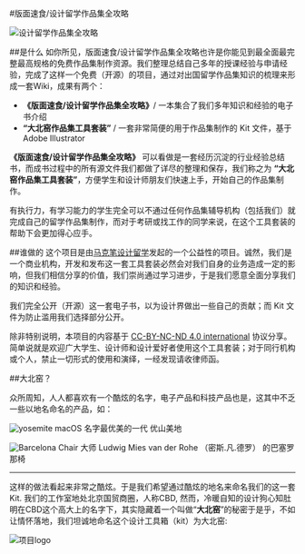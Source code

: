 #版面速食/设计留学作品集全攻略



![设计留学作品集全攻略](http://kitpic.makebi.net/about/coversheet.jpg)

##是什么
如你所见，版面速食/设计留学作品集全攻略也许是你能见到最全面最完整最高规格的免费作品集制作资源。我们整理总结自己多年的授课经验与申请经验，完成了这样一个免费（开源）的项目，通过对出国留学作品集知识的梳理来形成一套Wiki，成果有两个：


* **《版面速食/设计留学作品集全攻略》**/ 一本集合了我们多年知识和经验的电子书介绍
* **“大北窑作品集工具套装”** / 一套非常简便的用于作品集制作的 Kit 文件，基于Adobe Illustrator

**《版面速食/设计留学作品集全攻略》** 可以看做是一套经历沉淀的行业经验总结书，而成书过程中的所有源文件我们都做了详尽的整理和保存，我们称之为 **“大北窑作品集工具套装”**，方便学生和设计师朋友们快速上手，开始自己的作品集制作。



有执行力，有学习能力的学生完全可以不通过任何作品集辅导机构（包括我们）就完成自己的留学作品集制作，而对于考研或找工作的同学来说，在这个工具套装的帮助下会更加得心应手。




##谁做的
这个项目是由[马克笔设计留学](http://www.makebi.net)发起的一个公益性的项目。诚然，我们是一个商业机构，开发和发布这一套工具套装必然会对我们自身的业务造成一定的影响，但我们相信分享的价值，我们崇尚通过学习进步，于是我们愿意全面分享我们的知识和经验。



我们完全公开（开源）这一套电子书，以为设计界做出一些自己的贡献；而 Kit 文件为防止滥用我们选择部分公开。

除非特别说明，本项目的内容基于 [CC-BY-NC-ND 4.0 international](https://creativecommons.org/licenses/by-nc-nd/4.0/) 协议分享。简单说就是欢迎广大学生、设计师和设计爱好者使用这个工具套装；对于同行机构或个人，禁止一切形式的使用和演绎，一经发现请收律师函。

  



##大北窑？


众所周知，人人都喜欢有一个酷炫的名字，电子产品和科技产品也是，这其中不乏一些以地名命名的产品，如：


![yosemite](http://kitpic.makebi.net/about/y.jpg)
macOS 名字最优美的一代 优山美地

![Barcelona Chair](http://kitpic.makebi.net/about/chair.jpg)
大师 Ludwig Mies van der Rohe （密斯.凡.德罗） 的巴塞罗那椅

---

这样的做法看起来非常之酷炫。于是我们希望通过酷炫的地名来命名我们的这一套Kit. 我们的工作室地处北京国贸商圈，人称CBD, 然而，冷暖自知的设计狗心知肚明在CBD这个高大上的名字下，其实隐藏着一个叫做“**大北窑**”的秘密于是乎，不如让情怀落地，我们坦诚地命名这个设计工具箱（kit）为大北窑:

![项目logo](http://kitpic.makebi.net/logo-v1.jpg)


